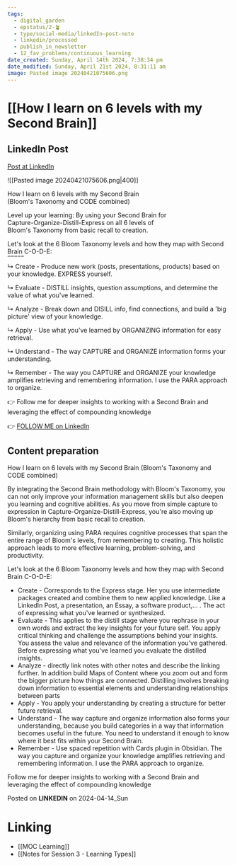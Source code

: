 ```yaml
---
tags:
  - digital_garden
  - epstatus/2-🪴
  - type/social-media/linkedIn-post-note
  - linkedin/processed
  - publish_in_newsletter
  - 12_fav_problems/continuous_learning
date_created: Sunday, April 14th 2024, 7:38:34 pm
date_modified: Sunday, April 21st 2024, 8:31:11 am
image: Pasted image 20240421075606.png
---
```

# [[How I learn on 6 levels with my Second Brain]]
## LinkedIn Post
[Post at LinkedIn](https://www.linkedin.com/posts/sebastiankamilli_how-i-learn-on-6-levels-with-my-second-brain-activity-7185539884877500416-5UnI?utm_source=share&utm_medium=member_desktop)

![[Pasted image 20240421075606.png|400]]

How I learn on 6 levels with my Second Brain  
(Bloom's Taxonomy and CODE combined)  
  
Level up your learning: By using your Second Brain for  
Capture-Organize-Distill-Express on all 6 levels of  
Bloom's Taxonomy from basic recall to creation.  
  
Let's look at the 6 Bloom Taxonomy levels and how they map with Second Brain C-O-D-E:  
‾‾‾‾‾  
↳ Create - Produce new work (posts, presentations, products) based on your knowledge. EXPRESS yourself.  
  
↳ Evaluate - DISTILL insights, question assumptions, and determine the value of what you've learned.  
  
↳ Analyze - Break down and DISILL info, find connections, and build a 'big picture' view of your knowledge.  
  
↳ Apply - Use what you've learned by ORGANIZING information for easy retrieval.  
  
↳ Understand - The way CAPTURE and ORGANIZE information forms your understanding.  
  
↳ Remember - The way you CAPTURE and ORGANIZE your knowledge amplifies retrieving and remembering information. I use the PARA approach to organize.  
  
👉 Follow me for deeper insights to working with a Second Brain and leveraging the effect of compounding knowledge

👉 [FOLLOW ME on LinkedIn](https://www.linkedin.com/comm/mynetwork/discovery-see-all?usecase=PEOPLE_FOLLOWS&followMember=sebastiankamilli)

## Content preparation

How I learn on 6 levels with my Second Brain
(Bloom's Taxonomy and CODE combined)

By integrating the Second Brain methodology with Bloom's Taxonomy, you can not only improve your information management skills but also deepen you learning and cognitive abilities. As you move from simple capture to expression in Capture-Organize-Distill-Express, you're also moving up Bloom's hierarchy from basic recall to creation. 

Similarly, organizing using PARA requires cognitive processes that span the entire range of Bloom's levels, from remembering to creating. This holistic approach leads to more effective learning, problem-solving, and productivity.

Let's look at the 6 Bloom Taxonomy levels and how they map with Second Brain C-O-D-E:
+ Create - Corresponds to the Express stage. Her you use intermediate packages created and combine them to new applied knowledge. Like a LinkedIn Post, a presentation, an Essay, a software product,... . The act of expressing what you've learned or synthesized.
+ Evaluate - This applies to the distill stage where you rephrase in your own words and extract the key insights for your future self. You apply critical thinking and challenge the assumptions behind your insights. You assess the value and relevance of the information you've gathered. Before expressing what you've learned you evaluate the distilled insights.
+ Analyze - directly link notes with other notes and describe the linking further. In addition build Maps of Content where you zoom out and form the bigger picture how things are connected. Distilling involves breaking down information to essential elements and understanding relationships between parts
+ Apply - You apply your understanding by creating a structure for better future retrieval. 
+ Understand - The way capture and organize information also forms your understanding, because you build categories in a way that information becomes useful in the future. You need to understand it enough to know where it best fits within your Second Brain.
+ Remember - Use spaced repetition with Cards plugin in Obsidian. The way you capture and organize your knowledge amplifies retrieving and remembering information. I use the PARA approach to organize.

Follow me for deeper insights to working with a Second Brain and leveraging the effect of compounding knowledge

Posted on **LINKEDIN** on 2024-04-14_Sun
# Linking
+ [[MOC Learning]]
+ [[Notes for Session 3 - Learning Types]]